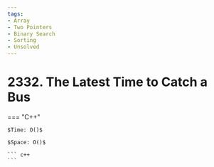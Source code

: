 ```yaml
---
tags:
- Array
- Two Pointers
- Binary Search
- Sorting
- Unsolved
---
```



# 2332. The Latest Time to Catch a Bus

=== "C++"

    $Time: O()$

    $Space: O()$

    ``` c++
    ```